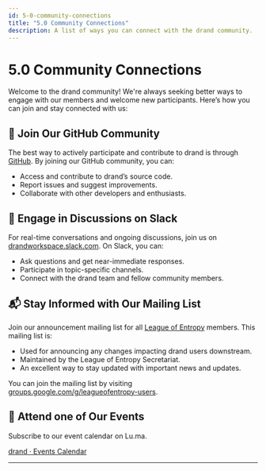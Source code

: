 ```yaml
---
id: 5-0-community-connections
title: "5.0 Community Connections"
description: A list of ways you can connect with the drand community.
---
```

# 5.0 Community Connections

Welcome to the drand community! We're always seeking better ways to engage with our members and welcome new participants. Here’s how you can join and stay connected with us:

## 👥 Join Our GitHub Community

The best way to actively participate and contribute to drand is through [GitHub](https://github.com/drand). By joining our GitHub community, you can:

- Access and contribute to drand’s source code.
- Report issues and suggest improvements.
- Collaborate with other developers and enthusiasts.

## 💬 Engage in Discussions on Slack

For real-time conversations and ongoing discussions, join us on [drandworkspace.slack.com](https://join.slack.com/t/drandworkspace/shared_invite/zt-2p00bn43o-qALTK5RZEIK3I4fIO9h8dQ). On Slack, you can:

- Ask questions and get near-immediate responses.
- Participate in topic-specific channels.
- Connect with the drand team and fellow community members.

## 📬 Stay Informed with Our Mailing List

Join our announcement mailing list for all [League of Entropy](https://leagueofentropy.org/) members. This mailing list is:

- Used for announcing any changes impacting drand users downstream.
- Maintained by the League of Entropy Secretariat.
- An excellent way to stay updated with important news and updates.

You can join the mailing list by visiting [groups.google.com/g/leagueofentropy-users](https://groups.google.com/g/leagueofentropy-users).

## 🎪 Attend one of Our Events

Subscribe to our event calendar on Lu.ma.

[drand · Events Calendar](https://lu.ma/drand_loe/)

---
